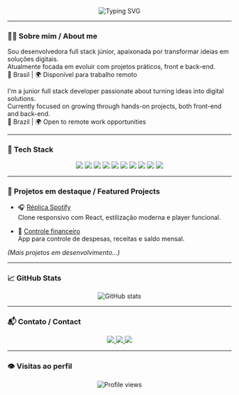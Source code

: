 <!-- Texto animado bilíngue no topo -->
<p align="center">
  <img src="https://readme-typing-svg.demolab.com?font=Montserrat&weight=900&size=22&pause=1000&color=F720D4&center=true&vCenter=true&width=600&lines=Olá%2C+sou+Luzia+Ana!;Bem-vindo!;Dev+em+evolução+🚀;Hi%2C+I'm+Luzia+Ana!;Welcome!;Dev+in+progress+🚀" alt="Typing SVG" />
</p>

---

### 🧑‍💻 Sobre mim / About me

Sou desenvolvedora full stack júnior, apaixonada por transformar ideias em soluções digitais.  
Atualmente focada em evoluir com projetos práticos, front e back-end.  
📍 Brasil | 🌍 Disponível para trabalho remoto

I'm a junior full stack developer passionate about turning ideas into digital solutions.  
Currently focused on growing through hands-on projects, both front-end and back-end.  
📍 Brazil | 🌍 Open to remote work opportunities

---

### 🧰 Tech Stack

<p align="center">
  <img src="https://img.shields.io/badge/JavaScript-black?style=for-the-badge&logo=javascript&logoColor=F7DF1E" />
  <img src="https://img.shields.io/badge/React-black?style=for-the-badge&logo=react&logoColor=61DAFB" />
  <img src="https://img.shields.io/badge/Node.js-black?style=for-the-badge&logo=node.js&logoColor=339933" />
  <img src="https://img.shields.io/badge/Python-black?style=for-the-badge&logo=python&logoColor=3776AB" />
  <img src="https://img.shields.io/badge/PostgreSQL-black?style=for-the-badge&logo=postgresql&logoColor=white" />
  <img src="https://img.shields.io/badge/MongoDB-black?style=for-the-badge&logo=mongodb&logoColor=47A248" />
  <img src="https://img.shields.io/badge/HTML5-black?style=for-the-badge&logo=html5&logoColor=E34F26" />
  <img src="https://img.shields.io/badge/CSS3-black?style=for-the-badge&logo=css3&logoColor=1572B6" />
  <img src="https://img.shields.io/badge/Git-black?style=for-the-badge&logo=git&logoColor=F05032" />
  <img src="https://img.shields.io/badge/GitHub-black?style=for-the-badge&logo=github&logoColor=white" />
</p>

---

### 🚀 Projetos em destaque / Featured Projects

- 🎧 [Réplica Spotify](https://github.com/LuziaAnaJS/deploy-projeto-replica-spotify)  
  Clone responsivo com React, estilização moderna e player funcional.

- 💸 [Controle financeiro](https://github.com/LuziaAnaJS/controle-financeiro)  
  App para controle de despesas, receitas e saldo mensal.

_(Mais projetos em desenvolvimento...)_

---

### 📈 GitHub Stats

<p align="center">
  <img src="https://github-readme-stats.vercel.app/api?username=LuziaAnaJS&show_icons=true&theme=radical&hide_title=true&count_private=true&hide_border=true" alt="GitHub stats" />
</p>

---

### 📬 Contato / Contact

<p align="center">
  <a href="mailto:luzianajorge333@icloud.com">
    <img src="https://img.shields.io/badge/Email-black?style=for-the-badge&logo=gmail&logoColor=white" />
  </a>
  <a href="https://linkedin.com/in/luzia-ana-js" target="_blank">
    <img src="https://img.shields.io/badge/LinkedIn-black?style=for-the-badge&logo=linkedin&logoColor=0A66C2" />
  </a>
  <a href="https://github.com/LuziaAnaJS" target="_blank">
    <img src="https://img.shields.io/badge/GitHub-black?style=for-the-badge&logo=github&logoColor=white" />
  </a>
</p>

---

### 👁️ Visitas ao perfil

<p align="center">
  <img src="https://komarev.com/ghpvc/?username=LuziaAnaJS&style=flat-square&color=F720D4" alt="Profile views" />
</p>
